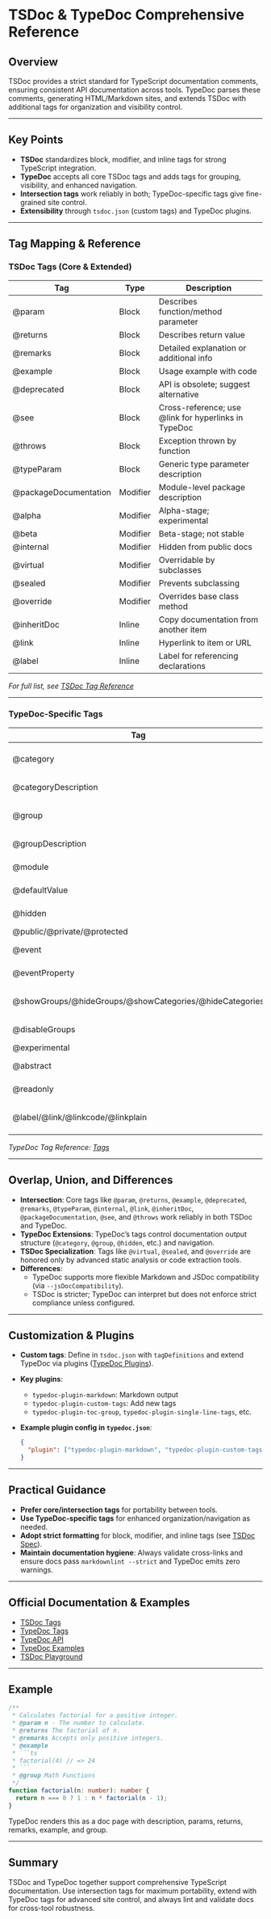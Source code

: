 # TSDoc & TypeDoc Comprehensive Reference

## Overview

TSDoc provides a strict standard for TypeScript documentation comments, ensuring consistent API documentation across tools. TypeDoc parses these comments, generating HTML/Markdown sites, and extends TSDoc with additional tags for organization and visibility control.

---

## Key Points

- **TSDoc** standardizes block, modifier, and inline tags for strong TypeScript integration.
- **TypeDoc** accepts all core TSDoc tags and adds tags for grouping, visibility, and enhanced navigation.
- **Intersection tags** work reliably in both; TypeDoc-specific tags give fine-grained site control.
- **Extensibility** through `tsdoc.json` (custom tags) and TypeDoc plugins.

---

## Tag Mapping & Reference

### TSDoc Tags (Core & Extended)

| Tag                   | Type     | Description                                          |
| --------------------- | -------- | ---------------------------------------------------- |
| @param                | Block    | Describes function/method parameter                  |
| @returns              | Block    | Describes return value                               |
| @remarks              | Block    | Detailed explanation or additional info              |
| @example              | Block    | Usage example with code                              |
| @deprecated           | Block    | API is obsolete; suggest alternative                 |
| @see                  | Block    | Cross-reference; use @link for hyperlinks in TypeDoc |
| @throws               | Block    | Exception thrown by function                         |
| @typeParam            | Block    | Generic type parameter description                   |
| @packageDocumentation | Modifier | Module-level package description                     |
| @alpha                | Modifier | Alpha-stage; experimental                            |
| @beta                 | Modifier | Beta-stage; not stable                               |
| @internal             | Modifier | Hidden from public docs                              |
| @virtual              | Modifier | Overridable by subclasses                            |
| @sealed               | Modifier | Prevents subclassing                                 |
| @override             | Modifier | Overrides base class method                          |
| @inheritDoc           | Inline   | Copy documentation from another item                 |
| @link                 | Inline   | Hyperlink to item or URL                             |
| @label                | Inline   | Label for referencing declarations                   |

_For full list, see [TSDoc Tag Reference](https://tsdoc.org/pages/tags/)_

---

### TypeDoc-Specific Tags

| Tag                                                     | Type     | Description                                    |
| ------------------------------------------------------- | -------- | ---------------------------------------------- |
| @category                                               | Block    | Group under a custom header in docs navigation |
| @categoryDescription                                    | Block    | Textual description of a category              |
| @group                                                  | Block    | Group under a custom section in docs           |
| @groupDescription                                       | Block    | Description of a group                         |
| @module                                                 | Block    | File-level comment (legacy/compatibility)      |
| @defaultValue                                           | Block    | Specifies a default value                      |
| @hidden                                                 | Modifier | Exclude from documentation                     |
| @public/@private/@protected                             | Modifier | Visibility control                             |
| @event                                                  | Modifier | Mark as part of "Events" group                 |
| @eventProperty                                          | Modifier | Property returns an event object               |
| @showGroups/@hideGroups/@showCategories/@hideCategories | Modifier | Control grouping/category display in output    |
| @disableGroups                                          | Modifier | Disables grouping for this scope               |
| @experimental                                           | Modifier | Synonym for beta                               |
| @abstract                                               | Modifier | Indicates abstract member                      |
| @readonly                                               | Modifier | Indicates readonly property                    |
| @label/@link/@linkcode/@linkplain                       | Inline   | Linking, referencing, and labeling within docs |

_TypeDoc Tag Reference: [Tags](https://typedoc.org/documents/Tags.html)_

---

## Overlap, Union, and Differences

- **Intersection**: Core tags like `@param`, `@returns`, `@example`, `@deprecated`, `@remarks`, `@typeParam`, `@internal`, `@link`, `@inheritDoc`, `@packageDocumentation`, `@see`, and `@throws` work reliably in both TSDoc and TypeDoc.
- **TypeDoc Extensions**: TypeDoc’s tags control documentation output structure (`@category`, `@group`, `@hidden`, etc.) and navigation.
- **TSDoc Specialization**: Tags like `@virtual`, `@sealed`, and `@override` are honored only by advanced static analysis or code extraction tools.
- **Differences**:
  - TypeDoc supports more flexible Markdown and JSDoc compatibility (via `--jsDocCompatibility`).
  - TSDoc is stricter; TypeDoc can interpret but does not enforce strict compliance unless configured.

---

## Customization & Plugins

- **Custom tags**: Define in `tsdoc.json` with `tagDefinitions` and extend TypeDoc via plugins ([TypeDoc Plugins](https://typedoc.org/guides/plugins/)).
- **Key plugins**:
  - `typedoc-plugin-markdown`: Markdown output
  - `typedoc-plugin-custom-tags`: Add new tags
  - `typedoc-plugin-toc-group`, `typedoc-plugin-single-line-tags`, etc.

- **Example plugin config in `typedoc.json`**:

  ```json
  {
    "plugin": ["typedoc-plugin-markdown", "typedoc-plugin-custom-tags"]
  }
  ```

---

## Practical Guidance

- **Prefer core/intersection tags** for portability between tools.
- **Use TypeDoc-specific tags** for enhanced organization/navigation as needed.
- **Adopt strict formatting** for block, modifier, and inline tags (see [TSDoc Spec](https://tsdoc.org/pages/spec/tag_kinds/)).
- **Maintain documentation hygiene**: Always validate cross-links and ensure docs pass `markdownlint --strict` and TypeDoc emits zero warnings.

---

## Official Documentation & Examples

- [TSDoc Tags](https://tsdoc.org/pages/tags/)
- [TypeDoc Tags](https://typedoc.org/documents/Tags.html)
- [TypeDoc API](https://typedoc.org/api/index.html)
- [TypeDoc Examples](https://typedoc.org/example/index.html)
- [TSDoc Playground](https://microsoft.github.io/tsdoc/)

---

## Example

````ts
/**
 * Calculates factorial for a positive integer.
 * @param n - The number to calculate.
 * @returns The factorial of n.
 * @remarks Accepts only positive integers.
 * @example
 * ```ts
 * factorial(4) // => 24
 * ```
 * @group Math Functions
 */
function factorial(n: number): number {
  return n === 0 ? 1 : n * factorial(n - 1);
}
````

TypeDoc renders this as a doc page with description, params, returns, remarks, example, and group.

---

## Summary

TSDoc and TypeDoc together support comprehensive TypeScript documentation. Use intersection tags for maximum portability, extend with TypeDoc tags for advanced site control, and always lint and validate docs for cross-tool robustness.


 